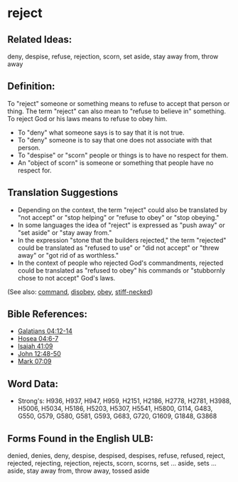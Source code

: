 # reject

## Related Ideas:

deny, despise, refuse, rejection, scorn, set aside, stay away from, throw away

## Definition:

To "reject" someone or something means to refuse to accept that person or thing. The term "reject" can also mean to "refuse to believe in" something. To reject God or his laws means to refuse to obey him.

* To "deny" what someone says is to say that it is not true.
* To "deny" someone is to say that one does not associate with that person.
* To "despise" or "scorn" people or things is to have no respect for them.
* An "object of scorn" is someone or something that people have no respect for.

## Translation Suggestions

* Depending on the context, the term "reject" could also be translated by "not accept" or "stop helping" or "refuse to obey" or "stop obeying."
* In some languages the idea of "reject" is expressed as "push away" or "set aside" or "stay away from."
* In the expression "stone that the builders rejected," the term "rejected" could be translated as "refused to use" or "did not accept" or "threw away" or "got rid of as worthless."
* In the context of people who rejected God's commandments, rejected could be translated as "refused to obey" his commands or "stubbornly chose to not accept" God's laws.

(See also: [command](../kt/command.md), [disobey](../other/disobey.md), [obey](../other/obey.md), [stiff-necked](../other/stiffnecked.md))

## Bible References:

* [Galatians 04:12-14](rc://en/tn/help/gal/04/12)
* [Hosea 04:6-7](rc://en/tn/help/hos/04/06)
* [Isaiah 41:09](rc://en/tn/help/isa/41/09)
* [John 12:48-50](rc://en/tn/help/jhn/12/48)
* [Mark 07:09](rc://en/tn/help/mrk/07/09)

## Word Data:

* Strong's: H936, H937, H947, H959, H2151, H2186, H2778, H2781, H3988, H5006, H5034, H5186, H5203, H5307, H5541, H5800, G114, G483, G550, G579, G580, G581, G593, G683, G720, G1609, G1848, G3868

## Forms Found in the English ULB:

denied, denies, deny, despise, despised, despises, refuse, refused, reject, rejected, rejecting, rejection, rejects, scorn, scorns, set ... aside, sets ... aside, stay away from, throw away, tossed aside


